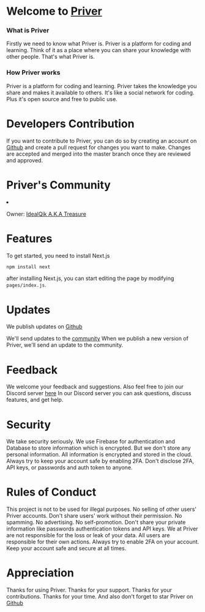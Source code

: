 # Welcome to [Priver](https://github.com/creative-tutorials/PriverWebApp---A-Coding-Community)

<h3>What is Priver</h3>

Firstly we need to know what Priver is.
Priver is a platform for coding and learning.
Think of it as a place where you can share your knowledge with other people.
That's what Priver is.

<h3>How Priver works</h3>

Priver is a platform for coding and learning.
Priver takes the knowledge you share and makes it available to others.
It's like a social network for coding.
Plus it's open source and free to public use.

# Developers Contribution

If you want to contribute to Priver, you can do so by creating an account on [Github](https://github.com/)
and create a pull request for changes you want to make.
Changes are accepted and merged into the master branch once they are reviewed and approved.

# Priver's Community

<li>

Owner: [IdealQik A.K.A Treasure](https://twitter.com/IdealQik)

</li>

# Features

To get started, you need to install Next.js

```bash
npm install next
```

after installing Next.js, you can start editing the page by modifying `pages/index.js`.

# Updates

We publish updates on [Github](https://github.com/)

We'll send updates to the [community](https://twitter.com/IdealQik) When we publish a new version of Priver, we'll send an update to the community.

# Feedback

We welcome your feedback and suggestions.
Also feel free to join our Discord server [here](https://discord.gg/YWQWXyf)
In our Discord server you can ask questions, discuss features, and get help.

# Security

We take security seriously.
We use Firebase for authentication and Database to store information which is encrypted.
But we don't store any personal information.
All information is encrypted and stored in the cloud.
Always try to keep your account safe by enabling 2FA.
Don't disclose 2FA, API keys, or passwords and auth token to anyone.

# Rules of Conduct

This project is not to be used for illegal purposes.
No selling of other users' Priver accounts.
Don't share users' work without their permission.
No spamming.
No advertising.
No self-promotion.
Don't share your private information like passwords authentication tokens and API keys.
We at Priver are not responsible for the loss or leak of your data.
All users are responsible for their own actions.
Always try to enable 2FA on your account.
Keep your account safe and secure at all times.

# Appreciation

Thanks for using Priver.
Thanks for your support.
Thanks for your contributions.
Thanks for your time.
And also don't forget to star Priver on [Github](https://github.com/creative-tutorials/PriverWebApp---A-Coding-Community)
